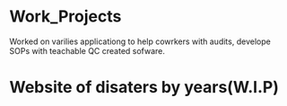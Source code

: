 # Work_Projects
Worked on varilies applicationg to help cowrkers with audits, develope SOPs with teachable QC created sofware.


# Website of disaters by years(W.I.P)
